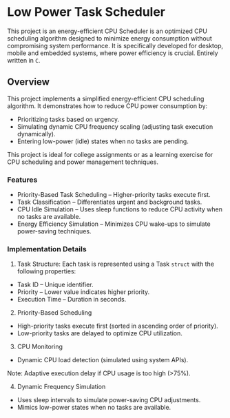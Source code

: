 # Low Power Task Scheduler
This project is an energy-efficient CPU Scheduler is an optimized CPU scheduling algorithm designed to minimize energy consumption without compromising system performance. It is specifically developed for  desktop, mobile and embedded systems, where power efficiency is crucial. Entirely written in `C`.

## Overview
This project implements a simplified energy-efficient CPU scheduling algorithm. It demonstrates how to reduce CPU power consumption by:

- Prioritizing tasks based on urgency.
- Simulating dynamic CPU frequency scaling (adjusting task execution dynamically).
- Entering low-power (idle) states when no tasks are pending.

This project is ideal for college assignments or as a learning exercise for CPU scheduling and power management techniques.

### Features
* Priority-Based Task Scheduling – Higher-priority tasks execute first.
* Task Classification – Differentiates urgent and background tasks.
* CPU Idle Simulation – Uses sleep functions to reduce CPU activity when no tasks are available.
* Energy Efficiency Simulation – Minimizes CPU wake-ups to simulate power-saving techniques.

### Implementation Details
1. Task Structure:
Each task is represented using a Task `struct` with the following properties:
  - Task ID – Unique identifier.
  - Priority – Lower value indicates higher priority.
  - Execution Time – Duration in seconds.

2. Priority-Based Scheduling
  - High-priority tasks execute first (sorted in ascending order of priority).
  - Low-priority tasks are delayed to optimize CPU utilization.

3. CPU Monitoring
  - Dynamic CPU load detection (simulated using system APIs).

Note: Adaptive execution delay if CPU usage is too high (>75%).

4. Dynamic Frequency Simulation
  - Uses sleep intervals to simulate power-saving CPU adjustments.
  - Mimics low-power states when no tasks are available.
